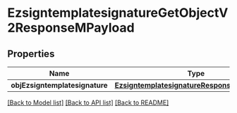 # EzsigntemplatesignatureGetObjectV2ResponseMPayload

## Properties
Name | Type | Description | Notes
------------ | ------------- | ------------- | -------------
**objEzsigntemplatesignature** | [**EzsigntemplatesignatureResponseCompound***](EzsigntemplatesignatureResponseCompound.md) |  | 

[[Back to Model list]](../README.md#documentation-for-models) [[Back to API list]](../README.md#documentation-for-api-endpoints) [[Back to README]](../README.md)


